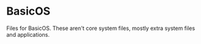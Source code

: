 # BasicOS
Files for BasicOS. These aren't core system files, mostly extra system files and applications.
